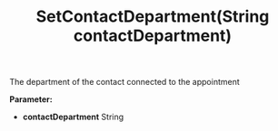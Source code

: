 ﻿---
uid: crmscript_ref_NSAppointmentSyncData_SetContactDepartment
title: SetContactDepartment(String contactDepartment)
intellisense: NSAppointmentSyncData.SetContactDepartment
keywords: NSAppointmentSyncData, GetContactDepartment
so.topic: reference
---

The department of the contact connected to the appointment

**Parameter:** 
 - **contactDepartment** String

